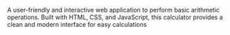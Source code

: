 A user-friendly and interactive web application to perform basic arithmetic operations. Built with HTML, CSS, and JavaScript, this calculator provides a clean and modern interface for easy calculations
